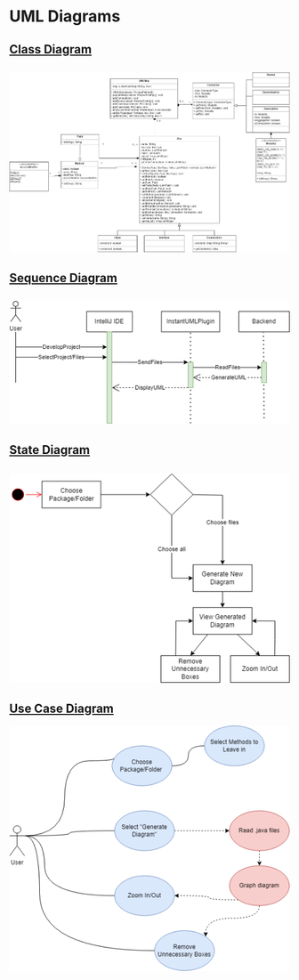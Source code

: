 # UML Diagrams
## [Class Diagram](Class%20Diagram.drawio.png)

![Class Diagram](Class%20Diagram.drawio.png)
---
## [Sequence Diagram](SequenceDiagram.drawio.png)

![Sequence Diagram](SequenceDiagram.drawio.png)
---
## [State Diagram](State%20Diagram.png)

![State Diagram](State%20Diagram.png)
---
## [Use Case Diagram](Use_Case_Diagram.drawio.png)

![Use Case Diagram](Use_Case_Diagram.drawio.png)
